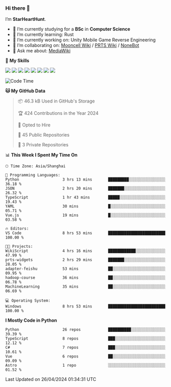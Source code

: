 ### Hi there 👋

I’m **StarHeartHunt**.

- 🏫 I’m currently studying for a **BSc** in **Computer Science**
- 🌱 I’m currently learning: Rust
- 🔭 I’m currently working on: Unity Mobile Game Reverse Engineering
- 👯 I’m collaborating on: [Mooncell Wiki](https://fgo.wiki/) / [PRTS Wiki](http://prts.wiki/) / [NoneBot](https://github.com/nonebot)
- 💬 Ask me about: [MediaWiki](https://www.mediawiki.org)

🌟 **My Skills**

![](https://img.shields.io/badge/-Python-3e74a2?style=flat-square&logo=Python&logoColor=fff)
![](https://img.shields.io/badge/-Node.js-339933?style=flat-square&logo=node.js&logoColor=fff)
![](https://img.shields.io/badge/-Vue-4fc08d?style=flat-square&logo=vue.js&logoColor=fff)
![](https://img.shields.io/badge/-React-2d98ce?style=flat-square&logo=React&logoColor=fff)
![](https://img.shields.io/badge/-TypeScript-3178C6?style=flat-square&logo=TypeScript&logoColor=fff)
![](https://img.shields.io/badge/-Docker-2496ED?style=flat-square&logo=Docker&logoColor=fff)
![](https://img.shields.io/badge/-Linux-000000?style=flat-square&logo=Linux&logoColor=fff)
![](https://img.shields.io/badge/-Dotnet-512bd4?style=flat-square&logo=.net&logoColor=fff)

<!--START_SECTION:waka-->
![Code Time](http://img.shields.io/badge/Code%20Time-987%20hrs%207%20mins-blue)

**🐱 My GitHub Data** 

> 📦 46.3 kB Used in GitHub's Storage 
 > 
> 🏆 424 Contributions in the Year 2024
 > 
> 💼 Opted to Hire
 > 
> 📜 45 Public Repositories 
 > 
> 🔑 3 Private Repositories 
 > 
📊 **This Week I Spent My Time On** 

```text
🕑︎ Time Zone: Asia/Shanghai

💬 Programming Languages: 
Python                   3 hrs 13 mins       █████████░░░░░░░░░░░░░░░░   36.18 % 
JSON                     2 hrs 20 mins       ███████░░░░░░░░░░░░░░░░░░   26.32 % 
TypeScript               1 hr 43 mins        █████░░░░░░░░░░░░░░░░░░░░   19.43 % 
YAML                     30 mins             █░░░░░░░░░░░░░░░░░░░░░░░░   05.71 % 
Vue.js                   19 mins             █░░░░░░░░░░░░░░░░░░░░░░░░   03.58 % 

🔥 Editors: 
VS Code                  8 hrs 53 mins       █████████████████████████   100.00 % 

🐱‍💻 Projects: 
WikiScript               4 hrs 16 mins       ████████████░░░░░░░░░░░░░   47.99 % 
prts-widgets             2 hrs 29 mins       ███████░░░░░░░░░░░░░░░░░░   28.05 % 
adapter-feishu           53 mins             ██░░░░░░░░░░░░░░░░░░░░░░░   09.95 % 
hadoop-course            36 mins             ██░░░░░░░░░░░░░░░░░░░░░░░   06.78 % 
MachineLearning          35 mins             ██░░░░░░░░░░░░░░░░░░░░░░░   06.69 % 

💻 Operating System: 
Windows                  8 hrs 53 mins       █████████████████████████   100.00 % 
```

**I Mostly Code in Python** 

```text
Python                   26 repos            ██████████░░░░░░░░░░░░░░░   39.39 % 
TypeScript               8 repos             ███░░░░░░░░░░░░░░░░░░░░░░   12.12 % 
C#                       7 repos             ███░░░░░░░░░░░░░░░░░░░░░░   10.61 % 
Vue                      6 repos             ██░░░░░░░░░░░░░░░░░░░░░░░   09.09 % 
Astro                    1 repo              ░░░░░░░░░░░░░░░░░░░░░░░░░   01.52 % 
```




 Last Updated on 26/04/2024 01:34:31 UTC
<!--END_SECTION:waka-->

